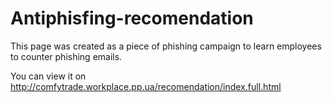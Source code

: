 # Antiphisfing-recomendation
This page was created as a piece of phishing campaign to learn employees to counter phishing emails.

You can view it on http://comfytrade.workplace.pp.ua/recomendation/index.full.html
